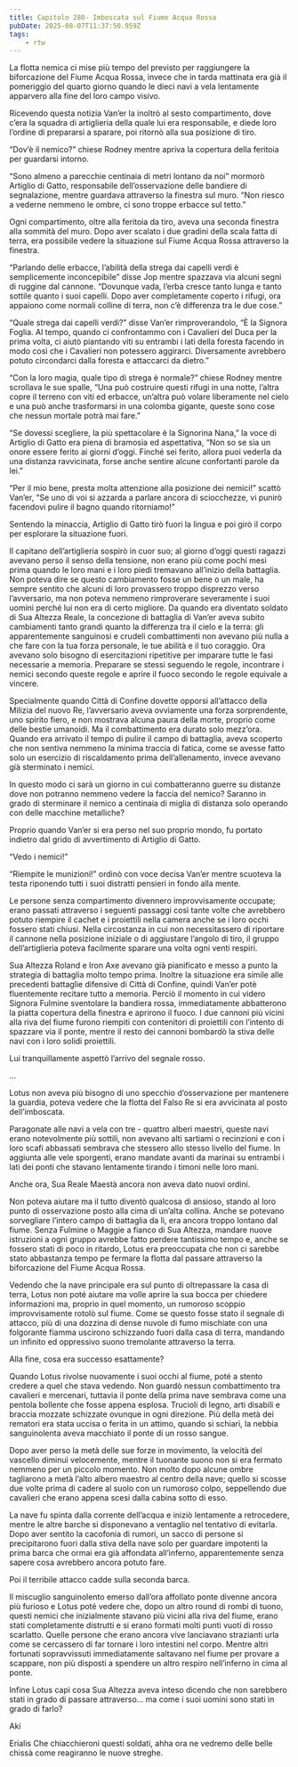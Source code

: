 ```yaml
---
title: Capitolo 280- Imboscata sul Fiume Acqua Rossa
pubDate: 2025-08-07T11:37:50.959Z
tags:
    - rtw
---
```







 


La flotta nemica ci mise più tempo del previsto per raggiungere la biforcazione del Fiume Acqua Rossa, invece che in tarda mattinata era già il pomeriggio del quarto giorno quando le dieci navi a vela lentamente apparvero alla fine del loro campo visivo.


Ricevendo questa notizia Van’er la inoltrò al sesto compartimento, dove c’era la squadra di artiglieria della quale lui era responsabile, e diede loro l’ordine di prepararsi a sparare, poi ritornò alla sua posizione di tiro.


“Dov’è il nemico?” chiese Rodney mentre apriva la copertura della feritoia per guardarsi intorno.


“Sono almeno a parecchie centinaia di metri lontano da noi” mormorò Artiglio di Gatto, responsabile dell’osservazione delle bandiere di segnalazione, mentre guardava attraverso la finestra sul muro. “Non riesco a vederne nemmeno le ombre, ci sono troppe erbacce sul tetto.”


Ogni compartimento, oltre alla feritoia da tiro, aveva una seconda finestra alla sommità del muro. Dopo aver scalato i due gradini della scala fatta di terra, era possibile vedere la situazione sul Fiume Acqua Rossa attraverso la finestra.


“Parlando delle erbacce, l’abilità della strega dai capelli verdi è semplicemente inconcepibile” disse Jop mentre spazzava via alcuni segni di ruggine dal cannone. “Dovunque vada, l’erba cresce tanto lunga e tanto sottile quanto i suoi capelli. Dopo aver completamente coperto i rifugi, ora appaiono come normali colline di terra, non c’è differenza tra le due cose.”


“Quale strega dai capelli verdi?” disse Van’er rimproverandolo, “È la Signora Foglia. Al tempo, quando ci confrontammo con i Cavalieri del Duca per la prima volta, ci aiutò piantando viti su entrambi i lati della foresta facendo in modo così che i Cavalieri non potessero aggirarci. Diversamente avrebbero potuto circondarci dalla foresta e attaccarci da dietro.”


“Con la loro magia, quale tipo di strega è normale?” chiese Rodney mentre scrollava le sue spalle, “Una può costruire questi rifugi in una notte, l’altra copre il terreno con viti ed erbacce, un’altra può volare liberamente nel cielo e una può anche trasformarsi in una colomba gigante, queste sono cose che nessun mortale potrà mai fare.”


“Se dovessi scegliere, la più spettacolare è la Signorina Nana,” la voce di Artiglio di Gatto era piena di bramosia ed aspettativa, “Non so se sia un onore essere ferito ai giorni d’oggi. Finché sei ferito, allora puoi vederla da una distanza ravvicinata, forse anche sentire alcune confortanti parole da lei.”


“Per il mio bene, presta molta attenzione alla posizione dei nemici!” scattò Van’er, “Se uno di voi si azzarda a parlare ancora di sciocchezze, vi punirò facendovi pulire il bagno quando ritorniamo!”


Sentendo la minaccia, Artiglio di Gatto tirò fuori la lingua e poi girò il corpo per esplorare la situazione fuori.


Il capitano dell’artiglieria sospirò in cuor suo; al giorno d’oggi questi ragazzi avevano perso il senso della tensione, non erano più come pochi mesi prima quando le loro mani e i loro piedi tremavano all’inizio della battaglia. Non poteva dire se questo cambiamento fosse un bene o un male, ha sempre sentito che alcuni di loro provassero troppo disprezzo verso l’avversario, ma non poteva nemmeno rimproverare severamente i suoi uomini perché lui non era di certo migliore. Da quando era diventato soldato di Sua Altezza Reale, la concezione di battaglia di Van’er aveva subito cambiamenti tanto grandi quanto la differenza tra il cielo e la terra: gli apparentemente sanguinosi e crudeli combattimenti non avevano più nulla a che fare con la tua forza personale, le tue abilità e il tuo coraggio. Ora avevano solo bisogno di esercitazioni ripetitive per imparare tutte le fasi necessarie a memoria. Preparare se stessi seguendo le regole, incontrare i nemici secondo queste regole e aprire il fuoco secondo le regole equivale a vincere.


Specialmente quando Città di Confine dovette opporsi all’attacco della Milizia del nuovo Re, l’avversario aveva ovviamente una forza sorprendente, uno spirito fiero, e non mostrava alcuna paura della morte, proprio come delle bestie umanoidi. Ma il combattimento era durato solo mezz’ora. Quando era arrivato il tempo di pulire il campo di battaglia, aveva scoperto che non sentiva nemmeno la minima traccia di fatica, come se avesse fatto solo un esercizio di riscaldamento prima dell’allenamento, invece avevano già sterminato i nemici.


In questo modo ci sarà un giorno in cui combatteranno guerre su distanze dove non potranno nemmeno vedere la faccia del nemico? Saranno in grado di sterminare il nemico a centinaia di miglia di distanza solo operando con delle macchine metalliche?


Proprio quando Van’er si era perso nel suo proprio mondo, fu portato indietro dal grido di avvertimento di Artiglio di Gatto.


“Vedo i nemici!”


“Riempite le munizioni!” ordinò con voce decisa Van’er mentre scuoteva la testa riponendo tutti i suoi distratti pensieri in fondo alla mente.


Le persone senza compartimento divennero improvvisamente occupate; erano passati attraverso i seguenti passaggi così tante volte che avrebbero potuto riempire il cachet e i proiettili nella camera anche se i loro occhi fossero stati chiusi. Nella circostanza in cui non necessitassero di riportare il cannone nella posizione iniziale o di aggiustare l’angolo di tiro, il gruppo dell’artiglieria poteva facilmente sparare una volta ogni venti respiri.


Sua Altezza Roland e Iron Axe avevano già pianificato e messo a punto la strategia di battaglia molto tempo prima. Inoltre la situazione era simile alle precedenti battaglie difensive di Città di Confine, quindi Van’er potè fluentemente recitare tutto a memoria. Perciò il momento in cui videro Signora Fulmine sventolare la bandiera rossa, immediatamente abbatterono la piatta copertura della finestra e aprirono il fuoco. I due cannoni più vicini alla riva del fiume furono riempiti con contenitori di proiettili con l’intento di spazzare via il ponte, mentre il resto dei cannoni bombardò la stiva delle navi con i loro solidi proiettili.


Lui tranquillamente aspettò l’arrivo del segnale rosso.


…


Lotus non aveva più bisogno di uno specchio d’osservazione per mantenere la guardia, poteva vedere che la flotta del Falso Re si era avvicinata al posto dell’imboscata.


Paragonate alle navi a vela con  tre - quattro alberi maestri, queste navi erano notevolmente più sottili, non avevano alti sartiami o recinzioni e con i loro scafi abbassati sembrava che stessero allo stesso livello del fiume. In aggiunta alle vele sporgenti, erano mandate avanti da marinai su entrambi i lati dei ponti che stavano lentamente tirando i timoni nelle loro mani.


Anche ora, Sua Reale Maestà ancora non aveva dato nuovi ordini.


Non poteva aiutare ma il tutto diventò qualcosa di ansioso, stando al loro punto di osservazione posto alla cima di un’alta collina. Anche se potevano sorvegliare l’intero campo di battaglia da lì, era ancora troppo lontano dal fiume. Senza Fulmine o Maggie a fianco di Sua Altezza, mandare nuove istruzioni a ogni gruppo avrebbe fatto perdere tantissimo tempo e, anche se fossero stati di poco in ritardo, Lotus era preoccupata che non ci sarebbe stato abbastanza tempo pe fermare la flotta dal passare attraverso la biforcazione del Fiume Acqua Rossa.


Vedendo che la nave principale era sul punto di oltrepassare la casa di terra, Lotus non poté aiutare ma volle aprire la sua bocca per chiedere informazioni ma, proprio in quel momento, un rumoroso scoppio improvvisamente rotolò sul fiume. Come se questo fosse stato il segnale di attacco, più di una dozzina di dense nuvole di fumo mischiate con una folgorante fiamma uscirono schizzando fuori dalla casa di terra, mandando un infinito ed oppressivo suono tremolante attraverso la terra.


Alla fine, cosa era successo esattamente?


Quando Lotus rivolse nuovamente i suoi occhi al fiume, poté a stento credere a quel che stava vedendo. Non guardò nessun combattimento tra cavalieri e mercenari, tuttavia il ponte della prima nave sembrava come una pentola bollente che fosse appena esplosa. Trucioli di legno, arti disabili e braccia mozzate schizzate ovunque in ogni direzione. Più della metà dei rematori era stata uccisa o ferita in un attimo, quando si schiarì, la nebbia sanguinolenta aveva macchiato il ponte di un rosso sangue.


Dopo aver perso la metà delle sue forze in movimento, la velocità del vascello diminuì velocemente, mentre il tuonante suono non si era fermato nemmeno per un piccolo momento. Non molto dopo alcune ombre tagliarono a metà l’alto albero maestro al centro della nave; quello si scosse due volte prima di cadere al suolo con un rumoroso colpo, seppellendo due cavalieri che erano appena scesi dalla cabina sotto di esso.


La nave fu spinta dalla corrente dell’acqua e iniziò lentamente a retrocedere, mentre le altre barche si disponevano a ventaglio nel tentativo di evitarla. Dopo aver sentito la cacofonia di rumori, un sacco di persone si precipitarono fuori dalla stiva della nave solo per guardare impotenti la prima barca che ormai era già affondata all’inferno, apparentemente senza sapere cosa avrebbero ancora potuto fare.


Poi il terribile attacco cadde sulla seconda barca.


Il miscuglio sanguinolento emerso dall’ora affollato ponte divenne ancora più furioso e Lotus poté vedere che, dopo un altro round di rombi di tuono, questi nemici che inizialmente stavano più vicini alla riva del fiume, erano stati completamente distrutti e si erano formati molti punti vuoti di rosso scarlatto. Quelle persone che erano ancora vive lanciavano strazianti urla come se cercassero di far tornare i loro intestini nel corpo. Mentre altri fortunati sopravvissuti immediatamente saltavano nel fiume per provare a scappare, non più disposti a spendere un altro respiro nell’inferno in cima al ponte.


Infine Lotus capì cosa Sua Altezza aveva inteso dicendo che non sarebbero stati in grado di passare attraverso… ma come i suoi uomini sono stati in grado di farlo?


 


Aki










Erialis Che chiacchieroni questi soldati, ahha ora ne vedremo delle belle chissà come reagiranno le nuove streghe.




                                


                                




